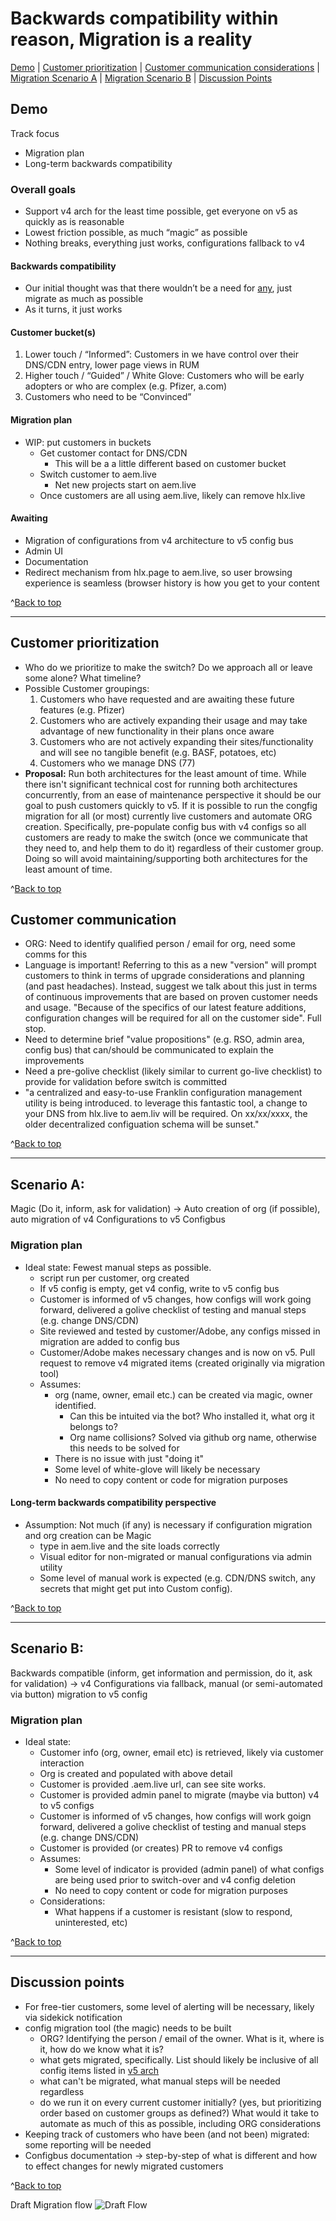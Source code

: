 # Backwards compatibility within reason, Migration is a reality

[Demo](https://github.com/adobe/helix-home/blob/main/hackathons/12-psp/3-migration/index.md#demo) | 
[Customer prioritization](https://github.com/adobe/helix-home/blob/main/hackathons/12-psp/3-migration/index.md#customer-prioritization) | 
[Customer communication considerations](https://github.com/adobe/helix-home/blob/main/hackathons/12-psp/3-migration/index.md#customer-communication) | 
[Migration Scenario A](https://github.com/adobe/helix-home/blob/main/hackathons/12-psp/3-migration/index.md#scenario-a) | 
[Migration Scenario B](https://github.com/adobe/helix-home/blob/main/hackathons/12-psp/3-migration/index.md#scenario-b) | 
[Discussion Points](https://github.com/adobe/helix-home/blob/main/hackathons/12-psp/3-migration/index.md#discussion-points)

## Demo
Track focus
- Migration plan
- Long-term backwards compatibility

### Overall goals
- Support v4 arch for the least time possible, get everyone on v5 as quickly as is reasonable 
- Lowest friction possible, as much “magic” as possible
- Nothing breaks, everything just works, configurations fallback to v4 

#### Backwards compatibility
- Our initial thought was that there wouldn’t be a need for [any](https://github.com/adobe/helix-home/blob/main/hackathons/12-psp/3-migration/index.md#scenario-a), just migrate as much as possible
- As it turns, it just works

#### Customer bucket(s)
1. Lower touch / “Informed”: Customers in we have control over their DNS/CDN entry, lower page views in RUM
2. Higher touch / “Guided” / White Glove: Customers who will be early adopters or who are complex (e.g. Pfizer, a.com)
3. Customers who need to be “Convinced” 

#### Migration plan
- WIP: put customers in buckets
    - Get customer contact for DNS/CDN
        - This will be a a little different based on customer bucket 
    - Switch customer to aem.live 
        - Net new projects start on aem.live
    - Once customers are all using aem.live, likely can remove hlx.live
  
#### Awaiting
- Migration of configurations from v4 architecture to v5 config bus
- Admin UI
- Documentation
- Redirect mechanism from hlx.page to aem.live, so user browsing experience is seamless (browser history is how you get to your content

  
^[Back to top](https://github.com/adobe/helix-home/blob/main/hackathons/12-psp/3-migration/index.md#backwards-compatibility-within-reason-migration-is-a-reality)

---

## Customer prioritization
- Who do we prioritize to make the switch? Do we approach all or leave some alone? What timeline?
- Possible Customer groupings:
    1. Customers who have requested and are awaiting these future features (e.g. Pfizer)
    2. Customers who are actively expanding their usage and may take advantage of new functionality in their plans once aware
    3. Customers who are not actively expanding their sites/functionality and will see no tangible benefit (e.g. BASF, potatoes, etc)
    4. Customers who we manage DNS (77)
- **Proposal:**  Run both architectures for the least amount of time. While there isn't significant technical cost for running both architectures concurrently, from an ease of maintenance perspective it should be our goal to push customers quickly to v5. If it is possible to run the congfig migration for all (or most) currently live customers and automate ORG creation. Specifically, pre-populate config bus with v4 configs so all customers are ready to make the switch (once we communicate that they need to, and help them to do it) regardless of their customer group.  Doing so will avoid maintaining/supporting both architectures for the least amount of time.  

  
^[Back to top](https://github.com/adobe/helix-home/blob/main/hackathons/12-psp/3-migration/index.md#backwards-compatibility-within-reason-migration-is-a-reality)


## Customer communication
- ORG: Need to identify qualified person / email for org, need some comms for this 
- Language is important! Referring to this as a new "version" will prompt customers to think in terms of upgrade considerations and planning (and past headaches).  Instead, suggest we talk about this just in terms of continuous improvements that are based on proven customer needs and usage. "Because of the specifics of our latest feature additions, configuration changes will be required for all on the customer side". Full stop. 
- Need to determine brief "value propositions" (e.g. RSO, admin area, config bus) that can/should be communicated to explain the improvements
- Need a pre-golive checklist (likely similar to current go-live checklist) to provide for validation before switch is committed
- "a centralized and easy-to-use Franklin configuration management utility is being introduced.  to leverage this fantastic tool, a change to your DNS from hlx.live to aem.liv will be required.  On xx/xx/xxxx, the older decentralized configuation schema will be sunset."
  
^[Back to top](https://github.com/adobe/helix-home/blob/main/hackathons/12-psp/3-migration/index.md#backwards-compatibility-within-reason-migration-is-a-reality)

---


## Scenario A: 
Magic (Do it, inform, ask for validation) -> Auto creation of org (if possible), auto migration of v4 Configurations to v5 Configbus
### Migration plan
 
 - Ideal state: Fewest manual steps as possible. 
    - script run per customer, org created
    - If v5 config is empty, get v4 config, write to v5 config bus
    - Customer is informed of v5 changes, how configs will work going forward, delivered a golive checklist of testing and manual steps (e.g. change DNS/CDN)
    - Site reviewed and tested by customer/Adobe, any configs missed in migration are added to config bus
    - Customer/Adobe makes necessary changes and is now on v5.  Pull request to remove v4 migrated items (created originally via migration tool)
    - Assumes:
       - org (name, owner, email etc.) can be created via magic, owner identified.
          - Can this be intuited via the bot? Who installed it, what org it belongs to?
          - Org name collisions? Solved via github org name, otherwise this needs to be solved for
      - There is no issue with just "doing it"
      - Some level of white-glove will likely be necessary
      - No need to copy content or code for migration purposes

#### Long-term backwards compatibility perspective
- Assumption: Not much (if any) is necessary if configuration migration and org creation can be Magic 
    - type in aem.live and the site loads correctly 
    - Visual editor for non-migrated or manual configurations via admin utility
    - Some level of manual work is expected (e.g. CDN/DNS switch, any secrets that might get put into Custom config).

   
^[Back to top](https://github.com/adobe/helix-home/blob/main/hackathons/12-psp/3-migration/index.md#backwards-compatibility-within-reason-migration-is-a-reality)

---


## Scenario B: 
Backwards compatible (inform, get information and permission, do it, ask for validation) -> v4 Configurations via fallback, manual (or semi-automated via button) migration to v5 config

### Migration plan
 
- Ideal state: 
    - Customer info (org, owner, email etc) is retrieved, likely via customer interaction
    - Org is created and populated with above detail
    - Customer is provided .aem.live url, can see site works. 
    - Customer is provided admin panel to migrate (maybe via button) v4 to v5 configs
    - Customer is informed of v5 changes, how configs will work goign forward, delivered a golive checklist of testing and manual steps (e.g. change DNS/CDN)
    - Customer is provided (or creates) PR to remove v4 configs
    - Assumes:
      - Some level of indicator is provided (admin panel) of what configs are being used prior to switch-over and v4 config deletion
      - No need to copy content or code for migration purposes
    - Considerations:
      - What happens if a customer is resistant (slow to respond, uninterested, etc)

  
^[Back to top](https://github.com/adobe/helix-home/blob/main/hackathons/12-psp/3-migration/index.md#backwards-compatibility-within-reason-migration-is-a-reality)

---

## Discussion points
- For free-tier customers, some level of alerting will be necessary, likely via sidekick notification
- config migration tool (the magic) needs to be built
    - ORG? Identifying the person / email of the owner. What is it, where is it, how do we know what it is?
    - what gets migrated, specifically.  List should likely be inclusive of all config items listed in [v5 arch](https://www.aem.live/drafts/uncled/helix5#config-service-aspects)
    - what can't be migrated, what manual steps will be needed regardless 
    - do we run it on every current customer initially? (yes, but prioritizing order based on customer groups as defined?)  What would it take to automate as much of this as possible, including ORG considerations
- Keeping track of customers who have been (and not been) migrated: some reporting will be needed
- Configbus documentation -> step-by-step of what is different and how to effect changes for newly migrated customers
  
^[Back to top](https://github.com/adobe/helix-home/blob/main/hackathons/12-psp/3-migration/index.md#backwards-compatibility-within-reason-migration-is-a-reality)


Draft Migration flow
![Draft Flow](https://github.com/adobe/helix-home/blob/main/hackathons/12-psp/3-migration/draftMigrationFlow.png)

